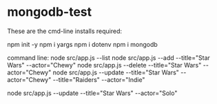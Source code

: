 # mongodb-test

These are the cmd-line installs required:

npm init -y
npm i yargs
npm i dotenv
npm i mongodb

command line:
node src/app.js --list
node src/app.js --add --title="Star Wars" --actor="Chewy"
node src/app.js --delete --title="Star Wars" --actor="Chewy"
node src/app.js --update --title="Star Wars" --actor="Chewy" --title="Raiders" --actor="Indie"

node src/app.js --update --title="Star Wars" --actor="Solo"
